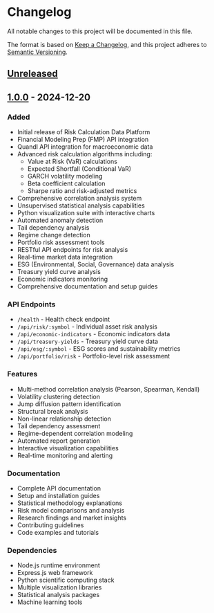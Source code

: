 # Changelog

All notable changes to this project will be documented in this file.

The format is based on [Keep a Changelog](https://keepachangelog.com/en/1.0.0/),
and this project adheres to [Semantic Versioning](https://semver.org/spec/v2.0.0.html).

## [Unreleased]

## [1.0.0] - 2024-12-20

### Added
- Initial release of Risk Calculation Data Platform
- Financial Modeling Prep (FMP) API integration
- Quandl API integration for macroeconomic data
- Advanced risk calculation algorithms including:
  - Value at Risk (VaR) calculations
  - Expected Shortfall (Conditional VaR)
  - GARCH volatility modeling
  - Beta coefficient calculation
  - Sharpe ratio and risk-adjusted metrics
- Comprehensive correlation analysis system
- Unsupervised statistical analysis capabilities
- Python visualization suite with interactive charts
- Automated anomaly detection
- Tail dependency analysis
- Regime change detection
- Portfolio risk assessment tools
- RESTful API endpoints for risk analysis
- Real-time market data integration
- ESG (Environmental, Social, Governance) data analysis
- Treasury yield curve analysis
- Economic indicators monitoring
- Comprehensive documentation and setup guides

### API Endpoints
- `/health` - Health check endpoint
- `/api/risk/:symbol` - Individual asset risk analysis
- `/api/economic-indicators` - Economic indicators data
- `/api/treasury-yields` - Treasury yield curve data
- `/api/esg/:symbol` - ESG scores and sustainability metrics
- `/api/portfolio/risk` - Portfolio-level risk assessment

### Features
- Multi-method correlation analysis (Pearson, Spearman, Kendall)
- Volatility clustering detection
- Jump diffusion pattern identification
- Structural break analysis
- Non-linear relationship detection
- Tail dependency assessment
- Regime-dependent correlation modeling
- Automated report generation
- Interactive visualization capabilities
- Real-time monitoring and alerting

### Documentation
- Complete API documentation
- Setup and installation guides
- Statistical methodology explanations
- Risk model comparisons and analysis
- Research findings and market insights
- Contributing guidelines
- Code examples and tutorials

### Dependencies
- Node.js runtime environment
- Express.js web framework
- Python scientific computing stack
- Multiple visualization libraries
- Statistical analysis packages
- Machine learning tools

[Unreleased]: https://github.com/username/risk-calculation-data/compare/v1.0.0...HEAD
[1.0.0]: https://github.com/username/risk-calculation-data/releases/tag/v1.0.0
